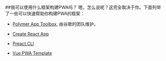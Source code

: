 ##我可以使用什么框架构建PWA吗？
嗯，怎么说呢？这完全取决于你。下面列举了一些可以快速帮助你构建PWA的框架：

* [Polymer App Toolbox](https://polymer-library.polymer-project.org/3.0/docs/devguide/feature-overview), 由谷歌的团队维护。

* [Create React App](https://github.com/facebookincubator/create-react-app)

* [Preact CLI](https://github.com/developit/preact-cli)

* [Vue PWA Template](https://github.com/developit/preact-cli)